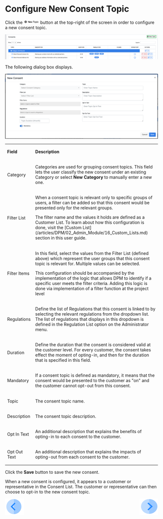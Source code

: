 # Configure New Consent Topic

Click the <img src="../images/Figure_64a_New_Topic_Icon.png" width="10%" height="10%"> button at the top-right of the screen in order to configure a new consent topic.

 ![image](/articles/DPM/images/Figure_73_Consent_Management_Configuration_New_Topic.png)

The following dialog box displays.

 ![image](/articles/DPM/images/Figure_64_New_Consent_Screen.png)

<table>
<tbody>
<tr>
<td width="103">
<p><strong>Field</strong></p>
</td>
<td width="840">
<p><strong>Description</strong></p>
</td>
</tr>
<tr>
<td width="103">
<p>Category</p>
</td>
<td width="840">
<p>Categories are used for grouping consent topics. This field lets the user classify the new consent under an existing Category or select <strong>New Category</strong> to manually enter a new one. &nbsp;</p>
</td>
</tr>
<tr>
<td width="103">
 <p>Filter List</p>
</td>
<td width="840">
<p>When a consent topic is relevant only to specific groups of users, a filter can be added so that this consent would be presented only for the relevant groups.</p>
<p>The filter name and the values it holds are defined as a Customer List. To learn about how this configuration is done, visit the [Custom List](/articles/DPM/02_Admin_Module/16_Custom_Lists.md) section in this user guide.</p>
</td>
</tr>
 <tr>
<td width="103">
 <p>Filter Items</p>
</td>
<td width="840">
<p>In this field, select the values from the Filter List (defined above) which represent the user groups that this consent topic is relevant for. Multiple values can be selected.</p>
<p> This configuration should be accompanied by the implementation of the logic that allows DPM to identify if a specific user meets the filter criteria. Adding this logic is done via implementation of a filter function at the project level</p>
</td>
</tr>
 <tr>
<td width="103">
<p>Regulations</p>
</td>
<td width="840">
<p>Define the list of Regulations that this consent is linked to by selecting the relevant regulations from the dropdown list. The list of regulations that displays in this dropdown is defined in the Regulation List option on the Administrator menu.</p>
</td>
</tr>
 <tr>
<td width="103">
<p>Duration</p>
</td>
<td width="840">
<p>Define the duration that the consent is considered valid at the customer level. For every customer, the consent takes effect the moment of opting-in, and then for the duration that is specified in this field.</p>
</td>
</tr>
 <tr>
<td width="103">
<p>Mandatory</p>
</td>
<td width="840">
<p>If a consent topic is defined as mandatory, it means that the consent would be presented to the customer as "on" and the customer cannot opt-out from this consent.</p>
</td>
</tr>
<tr>
<td width="103">
<p>Topic</p>
</td>
<td width="840">
<p>The consent topic name.</p>
</td>
</tr>
<tr>
<td width="103">
<p>Description</p>
</td>
<td width="840">
<p>The consent topic description.</p>
</td>
</tr>
<tr>
<td width="103">
<p>Opt In Text</p>
</td>
<td width="840">
<p>An additional description that explains the benefits of opting-in to each consent to the customer.</p>
</td>
</tr>
<tr>
<td width="103">
<p>Opt Out Text</p>
</td>
<td width="840">
<p>An additional description that explains the impacts of opting-out from each consent to the customer.</p>
</td>
</tr>
</tbody>
</table>

Click the <b>Save</b> button to save the new consent. 

When a new consent is configured, it appears to a customer or representative in the Consent List. The customer or representative can then choose to opt-in to the new consent topic. 

[![Previous](/articles/DPM/images/Previous.png)](/articles/DPM/08_Consent_Management/03_View_Consent_List.md)[<img align="right" width="60" height="54" src="/articles/DPM/images/Next.png">](/articles/DPM/08_Consent_Management/05_Obtain_Customer_Consent.md)
